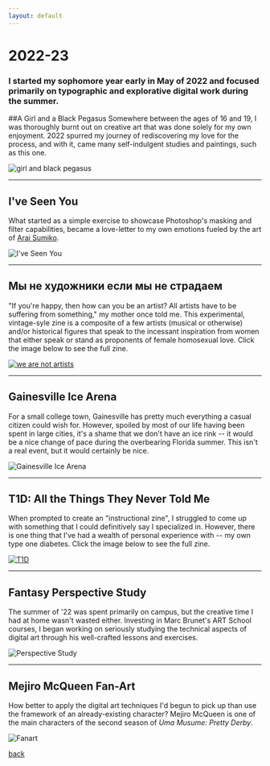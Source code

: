 ```yaml
---
layout: default
---
```


# 2022-23

### I started my sophomore year early in May of 2022 and focused primarily on typographic and explorative digital work during the summer.

##A Girl and a Black Pegasus
Somewhere between the ages of 16 and 19, I was thoroughly burnt out on creative art that was done solely for my own enjoyment. 2022 spurred my journey of rediscovering my love for the process, and with it, came many self-indulgent studies and paintings, such as this one.

![girl and black pegasus](https://i.imgur.com/EycCOPI.png)

* * * 

## I've Seen You
What started as a simple exercise to showcase Photoshop's masking and filter capabilities, became a love-letter to my own emotions fueled by the art of [Arai Sumiko](https://twitter.com/agu_knzm?s=20&t=bSs-2HtKaeroDNVMrFUCFg).

![I've Seen You](https://i.imgur.com/FAO74M0.png)

* * *

## Мы не художники если мы не страдаем
"If you're happy, then how can you be an artist? All artists have to be suffering from something," my mother once told me. This experimental, vintage-syle zine is a composite of a few artists (musical or otherwise) and/or historical figures that speak to the incessant inspiration from women that either speak or stand as proponents of female homosexual love. Click the image below to see the full zine.

[![we are not artists](https://i.imgur.com/nJiigBX.jpg)](https://indd.adobe.com/view/1c00bf17-fb29-4245-8b2a-7a55e2e40d8b)

* * *

## Gainesville Ice Arena
For a small college town, Gainesville has pretty much everything a casual citizen could wish for. However, spoiled by most of our life having been spent in large cities, it's a shame that we don't have an ice rink -- it would be a nice change of pace during the overbearing Florida summer. This isn't a real event, but it would certainly be nice.

![Gainesville Ice Arena](https://i.imgur.com/Qf8xskz.png)

* * *

## T1D: All the Things They Never Told Me
When prompted to create an "instructional zine", I struggled to come up with something that I could definitively say I specialized in. However, there is one thing that I've had a wealth of personal experience with -- my own type one diabetes. Click the image below to see the full zine.

[![T1D](https://i.imgur.com/UlmIA14.png)](https://indd.adobe.com/view/b5a66ab3-e52f-4719-a6d6-81f616d7c024)

* * * 

## Fantasy Perspective Study 
The summer of '22 was spent primarily on campus, but the creative time I had at home wasn't wasted either. Investing in Marc Brunet's ART School courses, I began working on seriously studying the technical aspects of digital art through his well-crafted lessons and exercises.

![Perspective Study](https://i.imgur.com/013t27g.png)

* * *

## Mejiro McQueen Fan-Art
How better to apply the digital art techniques I'd begun to pick up than use the framework of an already-existing character? Mejiro McQueen is one of the main characters of the second season of _Uma Musume: Pretty Derby_.

![Fanart](https://i.imgur.com/9ZDj2As.jpg)


[back](./)


